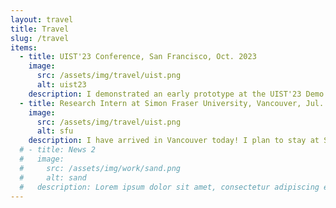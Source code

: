 ```yaml
---
layout: travel
title: Travel
slug: /travel
items:
  - title: UIST'23 Conference, San Francisco, Oct. 2023
    image:
      src: /assets/img/travel/uist.png
      alt: uist23
    description: I demonstrated an early prototype at the UIST'23 Demo Session. I also participated in the "Future Paradigms for Sustainable Making" workshop, which inspired me a lot. For more information, please click <a href="https://twitter.com/HaolinLi17/status/1724274012371517466">here</a>.
  - title: Research Intern at Simon Fraser University, Vancouver, Jul. 2023
    image:
      src: /assets/img/travel/uist.png
      alt: sfu
    description: I have arrived in Vancouver today! I plan to stay at SFU until next April after the UIST'24 deadline. Good luck to my research at iXLab!
  # - title: News 2
  #   image:
  #     src: /assets/img/work/sand.png
  #     alt: sand
  #   description: Lorem ipsum dolor sit amet, consectetur adipiscing elit, sed do eiusmod tempor incididunt ut labore et dolore magna aliqua. Ut enim ad minim veniam, quis nostrud exercitation ullamco laboris nisi ut aliquip ex ea commodo consequat. Duis aute irure dolor in reprehenderit in voluptate velit esse cillum dolore eu fugiat nulla pariatur.
---
```

